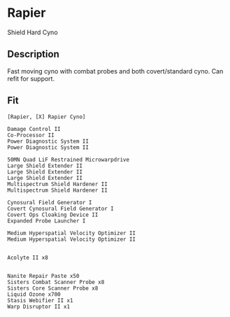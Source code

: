 # Rapier

Shield Hard Cyno

## Description

Fast moving cyno with combat probes and both covert/standard cyno. Can refit for support.

## Fit
```
[Rapier, [X] Rapier Cyno]

Damage Control II
Co-Processor II
Power Diagnostic System II
Power Diagnostic System II

50MN Quad LiF Restrained Microwarpdrive
Large Shield Extender II
Large Shield Extender II
Large Shield Extender II
Multispectrum Shield Hardener II
Multispectrum Shield Hardener II

Cynosural Field Generator I
Covert Cynosural Field Generator I
Covert Ops Cloaking Device II
Expanded Probe Launcher I

Medium Hyperspatial Velocity Optimizer II
Medium Hyperspatial Velocity Optimizer II


Acolyte II x8


Nanite Repair Paste x50
Sisters Combat Scanner Probe x8
Sisters Core Scanner Probe x8
Liquid Ozone x700
Stasis Webifier II x1
Warp Disruptor II x1
```
